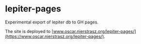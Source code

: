 # lepiter-pages
Experimental export of lepiter db to GH pages.

The site is deployed to [www.oscar.nierstrasz.org/lepiter-pages/](https://www.oscar.nierstrasz.org/lepiter-pages/).
